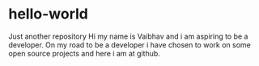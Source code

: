 # hello-world
Just another repository
Hi my name is Vaibhav and i am aspiring to be a developer. On my road to be a developer i have chosen to work on some open source projects and here i am at github.
